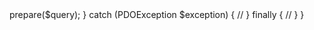 <?php

    public function store(Department $department): void
    {
        $query = '
            INSERT INTO departments (
                name,
                department_head_id,
                description,
                status,
                created_by,
                updated_by
            )
            VALUES (
                :name,
                :department_head_id,
                :description,
                :status,
                :created_by,
                :updated_by
            )
        ';

        try {
            $statement = $pdo->prepare($query);

        } catch (PDOException $exception) {
            //
        } finally {
            //
        }
    }
